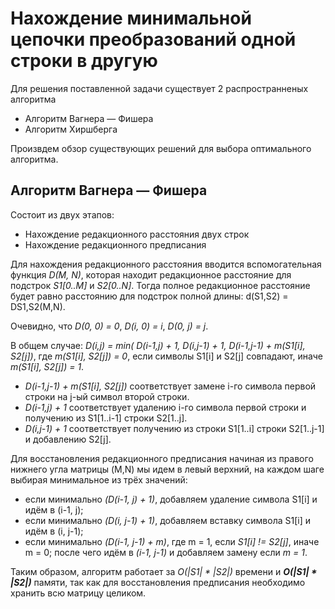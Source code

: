 # Нахождение минимальной цепочки преобразований одной строки в другую

Для решения поставленной задачи существует 2 распространненых алгоритма

  - Алгоритм Вагнера — Фишера
  - Алгоритм Хиршберга

Произвдем обзор существующих решений для выбора оптимального алгоритма.

## Алгоритм Вагнера — Фишера

Состоит из двух этапов:
  - Нахождение редакционного расстояния двух строк
  - Нахождение редакционного предписания

Для нахождения редакционного расстояния вводится вспомогательная функция *D(M, N)*, которая находит редакционное расстояние для подстрок *S1[0..M]* и *S2[0..N]*. Тогда полное редакционное расстояние будет равно расстоянию для подстрок полной длины: d(S1,S2) = DS1,S2(M,N).

Очевидно, что *D(0, 0) = 0*, *D(i, 0) = i*, *D(0, j) = j*.

В общем случае: *D(i,j) = min( D(i-1,j) + 1, D(i,j-1) + 1, D(i-1,j-1) + m(S1[i], S2[j])*,
где *m(S1[i], S2[j]) = 0*, если символы S1[i] и S2[j] совпадают, иначе *m(S1[i], S2[j]) = 1*.

  - *D(i-1,j-1) + m(S1[i], S2[j])* соответствует замене i-го символа первой строки на j-ый символ второй строки.
  - *D(i-1,j) + 1* соответствует удалению i-го символа первой строки и получению из S1[1..i-1] строки S2[1..j].
  - *D(i,j-1) + 1* соответствует получению из строки S1[1..i] строки S2[1..j-1] и добавлению S2[j].

Для восстановления редакционного предписания начиная из правого нижнего угла матрицы (M,N) мы идем в левый верхний, на каждом шаге выбирая минимальное из трёх значений:
  - если минимально *(D(i-1, j) + 1)*, добавляем удаление символа S1[i] и идём в (i-1, j);
  - если минимально *(D(i, j-1) + 1)*, добавляем вставку символа S1[i] и идём в (i, j-1);
  - если минимально *(D(i-1, j-1) + m)*, где m = 1, если *S1[i] != S2[j]*, иначе m = 0; после чего идём в *(i-1, j-1)* и добавляем замену если *m = 1*.

Таким образом, алгоритм работает за *O(|S1| * |S2|)* времени и ***O(|S1| * |S2|)*** памяти, так как для восстановления предписания необходимо хранить всю матрицу целиком.

